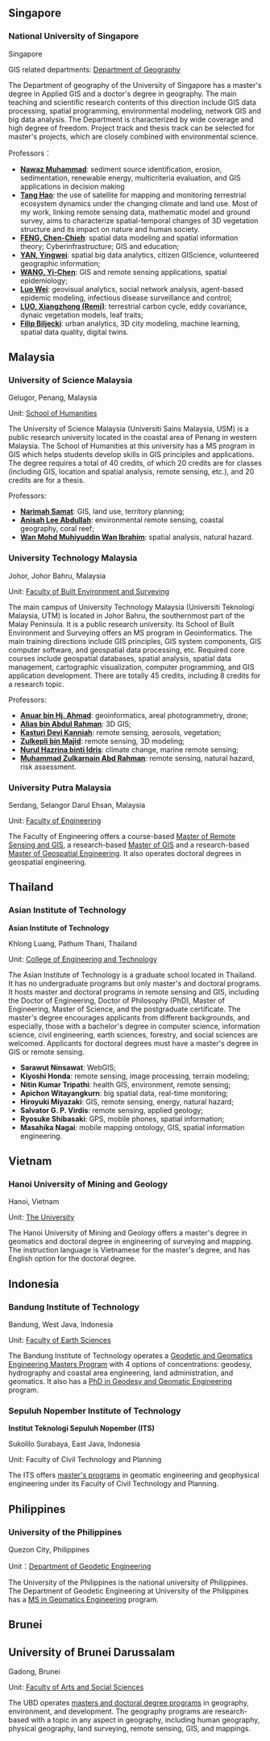 ## Singapore

### National University of Singapore

Singapore

GIS related departments: [Department of Geography](https://fass.nus.edu.sg/geog/)

The Department of geography of the University of Singapore has a master's degree in Applied GIS and a doctor's degree in geography. The main teaching and scientific research contents of this direction include GIS data processing, spatial programming, environmental modeling, network GIS and big data analysis. The Department is characterized by wide coverage and high degree of freedom. Project track and thesis track can be selected for master's projects, which are closely combined with environmental science.

Professors：

 - **[Nawaz Muhammad](https://profile.nus.edu.sg/fass/geomn/)**: sediment source identification, erosion, sedimentation, renewable energy, multicriteria evaluation, and GIS applications in decision making
 - **[Tang Hao](https://ap5.fas.nus.edu.sg/fass/hao.tang/)**: the use of satellite for mapping and monitoring terrestrial ecosystem dynamics under the changing climate and land use. Most of my work, linking remote sensing data, mathematic model and ground survey, aims to characterize spatial-temporal changes of 3D vegetation structure and its impact on nature and human society.
 - **[FENG, Chen-Chieh](https://eminence365.wordpress.com/)**: spatial data modeling and spatial information theory; Cyberinfrastructure; GIS and education;
 - **[YAN, Yingwei](https://profile.nus.edu.sg/fass/geoyy/)**: spatial big data analytics, citizen GIScience, volunteered geographic information;
 - **[WANG, Yi-Chen](https://courses.nus.edu.sg/course/geowyc/)**: GIS and remote sensing applications, spatial epidemiology;
 - **[Luo Wei](https://profile.nus.edu.sg/fass/geowl/)**: geovisual analytics, social network analysis, agent-based epidemic modeling, infectious disease surveillance and control;
 - **[LUO, Xiangzhong (Remi)](https://profile.nus.edu.sg/fass/geolx/)**: terrestrial carbon cycle, eddy covariance, dynaic vegetation models, leaf traits;
 - **[Filip Biljecki](https://ual.sg)**: urban analytics, 3D city modeling, machine learning, spatial data quality, digital twins.


## Malaysia

### University of Science Malaysia

Gelugor, Penang, Malaysia

Unit: [School of Humanities](https://humanities.usm.my/index.php/postgraduate-h/master-of-science-geographical-information-science)

The University of Science Malaysia (Universiti Sains Malaysia, USM) is a public research university located in the coastal area of Penang in western Malaysia. The School of Humanities at this university has a MS program in GIS which helps students develop skills in GIS principles and applications. The degree requires a total of 40 credits, of which 20 credits are for classes (including GIS, location and spatial analysis, remote sensing, etc.), and 20 credits are for a thesis.

Professors:
- **[Narimah Samat](https://humanities.usm.my/index.php/geography/dr-narimah-samat)**: GIS, land use, territory planning;
- **[Anisah Lee Abdullah](https://humanities.usm.my/index.php/geography/dr-anisah-lee-abdullah)**: environmental remote sensing, coastal geography, coral reef;
- **[Wan Mohd Muhiyuddin Wan Ibrahim](https://humanities.usm.my/index.php/geography/dr-wan-mohd-muhiyuddin-wan-ibrahim)**: spatial analysis, natural hazard.

### University Technology Malaysia

Johor, Johor Bahru, Malaysia

Unit: [Faculty of Built Environment and Surveying](https://builtsurvey.utm.my/academic/master-of-science-geoinformatics/)

The main campus of University Technology Malaysia (Universiti Teknologi Malaysia, UTM) is located in Johor Bahru, the southernmost part of the Malay Peninsula. It is a public research university. Its School of Built Environment and Surveying offers an MS program in Geoinformatics. The main training directions include GIS principles, GIS system components, GIS computer software, and geospatial data processing, etc. Required core courses include geospatial databases, spatial analysis, spatial data management, cartographic visualization, computer programming, and GIS application development. There are totally 45 credits, including 8 credits for a research topic.

Professors:
- **[Anuar bin Hj. Ahmad](http://people.utm.my/anuarahmad/)**: geoinformatics, areal photogrammetry, drone;
- **[Alias bin Abdul Rahman](https://people.utm.my/alias/)**: 3D GIS;
- **[Kasturi Devi Kanniah](http://people.utm.my/kasturidevikanniah)**: remote sensing, aerosols, vegetation;
- **[Zulkepli bin Majid](http://people.utm.my/zulkeplimajid/)**: remote sensing, 3D modeling;
- **[Nurul Hazrina binti Idris](http://people.utm.my/nurulhazrina)**: climate change, marine remote sensing;
- **[Muhammad Zulkarnain Abd Rahman](https://builtsurvey.utm.my/geoinfo-staff/)**: remote sensing, natural hazard, risk assessment.

### University Putra Malaysia

Serdang, Selangor Darul Ehsan, Malaysia

Unit: [Faculty of Engineering](https://eng.upm.edu.my/)

The Faculty of Engineering offers a course-based [Master of Remote Sensing and GIS](https://eng.upm.edu.my/upload/dokumen/20201008161353KAW_Master_of_Remote_Sensing_and_GIS_GIS.pdf), a research-based [Master of GIS](https://eng.upm.edu.my/content/geographic_information_system_gis-37181) and a research-based [Master of Geospatial Engineering](https://eng.upm.edu.my/content/geospatial_engineering-37183). It also operates doctoral degrees in geospatial engineering.

## Thailand

### Asian Institute of Technology

**Asian Institute of Technology**

Khlong Luang, Pathum Thani, Thailand

Unit: [College of Engineering and Technology](https://rsgis.ait.ac.th/main/)

The Asian Institute of Technology is a graduate school located in Thailand. It has no undergraduate programs but only master's and doctoral programs. It hosts master and doctoral programs in remote sensing and GIS, including the Doctor of Engineering, Doctor of Philosophy (PhD), Master of Engineering, Master of Science, and the postgraduate certificate. The master's degree encourages applicants from different backgrounds, and especially, those with a bachelor's degree in computer science, information science, civil engineering, earth sciences, forestry, and social sciences are welcomed. Applicants for doctoral degrees must have a master's degree in GIS or remote sensing.

- **Sarawut Ninsawat**: WebGIS;
- **Kiyoshi Honda**: remote sensing, image processing, terrain modeling;
- **Nitin Kumar Tripathi**: health GIS, environment, remote sensing;
- **Apichon Witayangkurn**: big spatial data, real-time monitoring;
- **Hiroyuki Miyazaki**: GIS, remote sensing, energy, natural hazard;
- **Salvator G. P. Virdis**: remote sensing, applied geology;
- **Ryosuke Shibasaki**: GPS, mobile phones, spatial information;
- **Masahika Nagai**: mobile mapping ontology, GIS, spatial information engineering.

## Vietnam

### Hanoi University of Mining and Geology

Hanoi, Vietnam

Unit: [The University](https://humg.edu.vn/Pages/home.aspx)

The Hanoi University of Mining and Geology offers a master's degree in geomatics and doctoral degree in engineering of surveying and mapping. The instruction language is Vietnamese for the master's degree, and has English option for the doctoral degree.

## Indonesia

### Bandung Institute of Technology

Bandung, West Java, Indonesia

Unit: [Faculty of Earth Sciences](https://english.fitb.itb.ac.id/)

The Bandung Institute of Technology operates a [Geodetic and Geomatics Engineering Masters Program](https://english.fitb.itb.ac.id/magister-teknik-geodesi-geomatika/) with 4 options of concentrations: geodesy, hydrography and coastal area engineering, land administration, and geomatics. It also has a [PhD in Geodesy and Geomatic Engineering](https://english.fitb.itb.ac.id/doktor-teknik-geodesi-geomatika/) program.

### Sepuluh Nopember Institute of Technology
**Institut Teknologi Sepuluh Nopember (ITS)**

Sukolilo Surabaya, East Java, Indonesia

Unit: Faculty of Civil Technology and Planning

The ITS offers [master's programs](https://www.its.ac.id/pascasarjana/en/study-program/geomatics-engineering/) in geomatic engineering and geophysical engineering under its Faculty of Civil Technology and Planning.

## Philippines

### University of the Philippines

Quezon City, Philippines

Unit：[Department of Geodetic Engineering](http://dge.upd.edu.ph/)

The University of the Philippines is the national university of Philippines. The Department of Geodetic Engineering at University of the Philippines has a [MS in Geomatics Engineering](http://dge.upd.edu.ph/dge/what-we-offer/degree-programs/ms-geomatics-engineering/) program.

## Brunei

## University of Brunei Darussalam

Gadong, Brunei

Unit: [Faculty of Arts and Social Sciences](https://fass.ubd.edu.bn/)

The UBD operates [masters and doctoral degree programs](https://fass.ubd.edu.bn/majors/geog-env-dev.html) in geography, environment, and development. The geography programs are research-based with a topic in any aspect in geography, including human geography, physical geography, land surveying, remote sensing, GIS, and mappings.
